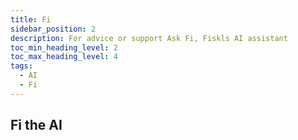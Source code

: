 ```yaml
---
title: Fi
sidebar_position: 2
description: For advice or support Ask Fi, Fiskls AI assistant
toc_min_heading_level: 2
toc_max_heading_level: 4
tags:
  - AI
  - Fi
---
```


## Fi the AI
